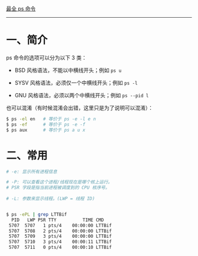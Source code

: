 [最全 ps 命令](https://juejin.cn/post/6844903938144075783)

-----

# 一、简介

ps 命令的选项可以分为以下 3 类：

- BSD 风格语法，不能以中横线开头；例如 `ps u`

- SYSV 风格语法，必须仅一个中横线开头；例如 `ps -l`

- GNU 风格语法，必须以两个中横线开头；例如 `ps --pid l`

也可以混淆（有时候混淆会出错，这里只是为了说明可以混淆）：
```bash
$ ps -el en   # 等价于 ps -e -l e n
$ ps -ef      # 等价于 ps -e -f
$ ps aux      # 等价于 ps a u x
```

# 二、常用

```bash
# -e: 显示所有进程信息

# -P: 可以查看这个进程/线程现在是哪个核上运行。
# PSR 字段是指当前进程被调度到的 CPU 核序号。
   
# -L: 参数来显示线程。(LWP = 线程 ID)


$ ps -ePL | grep LTTBif
  PID   LWP PSR TTY          TIME CMD
 5707  5707   1 pts/4    00:00:00 LTTBif
 5707  5708   2 pts/4    00:00:00 LTTBif
 5707  5709   3 pts/4    00:00:00 LTTBif
 5707  5710   3 pts/4    00:00:11 LTTBif
 5707  5711   0 pts/4    00:00:10 LTTBif

```